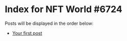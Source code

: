 # Index for NFT World #6724
Posts will be displayed in the order below:

- [Your first post](./001-first.md)

